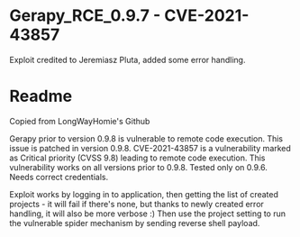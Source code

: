# Gerapy_RCE_0.9.7 - CVE-2021-43857
Exploit credited to Jeremiasz Pluta, added some error handling.

# Readme
Copied from LongWayHomie's Github

Gerapy prior to version 0.9.8 is vulnerable to remote code execution. This issue is patched in version 0.9.8. CVE-2021-43857 is a vulnerability marked as Critical priority (CVSS 9.8) leading to remote code execution.
This vulnerability works on all versions prior to 0.9.8.
Tested only on 0.9.6. Needs correct credentials.

Exploit works by logging in to application, then getting the list of created projects - it will fail if there's none, but thanks to newly created error handling, it will also be more verbose :) 
Then use the project setting to run the vulnerable spider mechanism by sending reverse shell payload.
